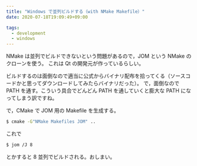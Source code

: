 ```yaml
---
title: "Windows で並列ビルドする（with NMake Makefile）"
date: 2020-07-18T19:09:49+09:00

tags:
  - development
  - windows
---
```


NMake は並列でビルドできないという問題があるので，JOM という NMake のクローンを使う。
これは Qt の開発元が作っているらしい。

ビルドするのは面倒なので適当に公式からバイナリ配布を拾ってくる（ソースコードかと思ってダウンロードしてみたらバイナリだった）。
で，面倒なので PATH を通す。こういう具合でどんどん PATH を通していくと膨大な PATH になってしまう訳ですね。

で，CMake で JOM 用の Makefile を生成する。

```bash
$ cmake -G"NMake Makefiles JOM" ..
```

これで

```bash
$ jom /J 8
```

とかすると 8 並列でビルドされる。おしまい。
